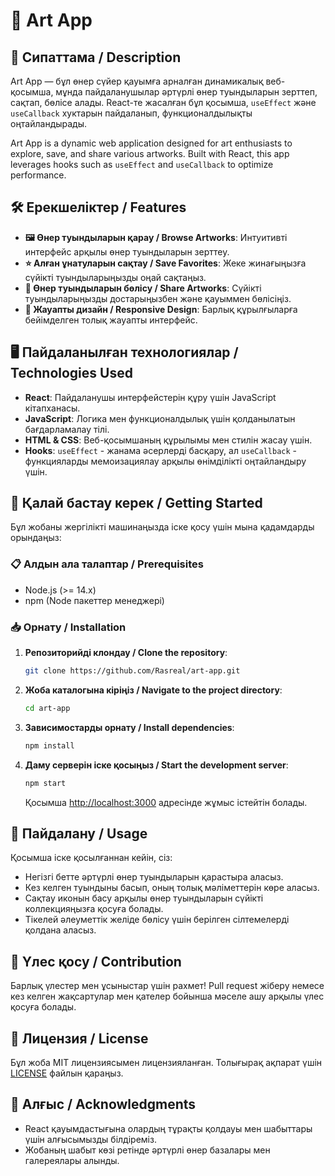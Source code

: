 # 🎨 Art App

## 🌟 Сипаттама / Description

Art App — бұл өнер сүйер қауымға арналған динамикалық веб-қосымша, мұнда пайдаланушылар әртүрлі өнер туындыларын зерттеп, сақтап, бөлісе алады. 
React-те жасалған бұл қосымша, `useEffect` және `useCallback` хуктарын пайдаланып, функционалдылықты оңтайландырады.

Art App is a dynamic web application designed for art enthusiasts to explore, save, and share various artworks. 
Built with React, this app leverages hooks such as `useEffect` and `useCallback` to optimize performance.

## 🛠️ Ерекшеліктер / Features

- **🖼️ Өнер туындыларын қарау / Browse Artworks**: Интуитивті интерфейс арқылы өнер туындыларын зерттеу.
- **⭐ Алған ұнатуларын сақтау / Save Favorites**: Жеке жинағыңызға сүйікті туындыларыңызды оңай сақтаңыз.
- **🔗 Өнер туындыларын бөлісу / Share Artworks**: Сүйікті туындыларыңызды достарыңызбен және қауыммен бөлісіңіз.
- **📱 Жауапты дизайн / Responsive Design**: Барлық құрылғыларға бейімделген толық жауапты интерфейс.

## 🖥️ Пайдаланылған технологиялар / Technologies Used

- **React**: Пайдаланушы интерфейстерін құру үшін JavaScript кітапханасы.
- **JavaScript**: Логика мен функционалдылық үшін қолданылатын бағдарламалау тілі.
- **HTML & CSS**: Веб-қосымшаның құрылымы мен стилін жасау үшін.
- **Hooks**: `useEffect` - жанама әсерлерді басқару, ал `useCallback` - функцияларды мемоизациялау арқылы өнімділікті оңтайландыру үшін.

## 🚀 Қалай бастау керек / Getting Started

Бұл жобаны жергілікті машинаңызда іске қосу үшін мына қадамдарды орындаңыз:

### 📋 Алдын ала талаптар / Prerequisites

- Node.js (>= 14.x)
- npm (Node пакеттер менеджері)

### 📥 Орнату / Installation

1. **Репозиторийді клондау / Clone the repository**:
   ```bash
   git clone https://github.com/Rasreal/art-app.git
   ```
2. **Жоба каталогына кіріңіз / Navigate to the project directory**:
   ```bash
   cd art-app
   ```
3. **Зависимостарды орнату / Install dependencies**:
   ```bash
   npm install
   ```
4. **Даму серверін іске қосыңыз / Start the development server**:
   ```bash
   npm start
   ```
   Қосымша [http://localhost:3000](http://localhost:3000) адресінде жұмыс істейтін болады.

## 🔧 Пайдалану / Usage

Қосымша іске қосылғаннан кейін, сіз:

- Негізгі бетте әртүрлі өнер туындыларын қарастыра аласыз.
- Кез келген туындыны басып, оның толық мәліметтерін көре аласыз.
- Сақтау иконын басу арқылы өнер туындыларын сүйікті коллекцияңызға қосуға болады.
- Тікелей әлеуметтік желіде бөлісу үшін берілген сілтемелерді қолдана аласыз.

## 🤝 Үлес қосу / Contribution

Барлық үлестер мен ұсыныстар үшін рахмет! Pull request жіберу немесе кез келген жақсартулар мен қателер бойынша мәселе ашу арқылы үлес қосуға болады.

## 📜 Лицензия / License

Бұл жоба MIT лицензиясымен лицензияланған. Толығырақ ақпарат үшін [LICENSE](LICENSE) файлын қараңыз.

## 🙏 Алғыс / Acknowledgments

- React қауымдастығына олардың тұрақты қолдауы мен шабыттары үшін алғысымызды білдіреміз.
- Жобаның шабыт көзі ретінде әртүрлі өнер базалары мен галереялары алынды.
